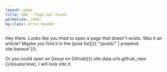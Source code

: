 ```yaml
---
layout: page
title: 404 - Page not found
permalink: /404/
bg-class: error-header
---
```


Hey there. Looks like you tried to open a page that doesn't exists. Was it an article? Maybe you find it in the [post list]({{ "/posts/" | prepend: site.baseurl }}).

Or you could open an [issue on Github]({{ site.data.urls.github_repo }}/issues/new), I will look into it.